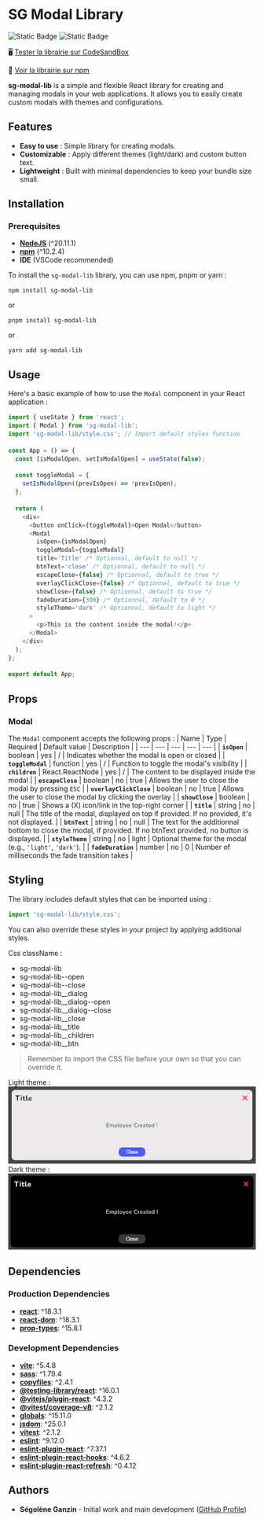 # SG Modal Library

![Static Badge](https://img.shields.io/badge/Made_with-ReactJS-blue)
![Static Badge](https://img.shields.io/badge/Publish_on-npm-red)

🖥 [Tester la librairie sur CodeSandBox](https://codesandbox.io/p/devbox/sg-modal-lib-test-kgm332)

🔎 [Voir la librairie sur npm](https://www.npmjs.com/package/sg-modal-lib)

**sg-modal-lib** is a simple and flexible React library for creating and managing modals in your web applications.
It allows you to easily create custom modals with themes and configurations.

## Features

- **Easy to use** : Simple library for creating modals.
- **Customizable** : Apply different themes (light/dark) and custom button text.
- **Lightweight** : Built with minimal dependencies to keep your bundle size small.

## Installation

### Prerequisites

- **[NodeJS](https://nodejs.org/fr/)** (^20.11.1)
- **[npm](https://www.npmjs.com/)** (^10.2.4)
- **IDE** (VSCode recommended)

To install the `sg-modal-lib` library, you can use npm, pnpm or yarn :

```
npm install sg-modal-lib
```

or

```
pnpm install sg-modal-lib
```

or

```
yarn add sg-modal-lib
```

## Usage

Here's a basic example of how to use the `Modal` component in your React application :

```javascript
import { useState } from 'react';
import { Modal } from 'sg-modal-lib';
import 'sg-modal-lib/style.css'; // Import default styles function

const App = () => {
  const [isModalOpen, setIsModalOpen] = useState(false);

  const toggleModal = {
    setIsModalOpen((prevIsOpen) => !prevIsOpen);
  };

  return (
    <div>
      <button onClick={toggleModal}>Open Modal</button>
      <Modal
        isOpen={isModalOpen}
        toggleModal={toggleModal}
        title='Title' /* Optionnal, default to null */
        btnText='close' /* Optionnal, default to null */
        escapeClose={false} /* Optionnal, default to true */
        overlayClickClose={false} /* Optionnal, default to true */
        showClose={false} /* Optionnal, default to true */
        fadeDuration={300} /* Optionnal, default to 0 */
        styleTheme='dark' /* Optionnal, default to light */
      >
        <p>This is the content inside the modal!</p>
      </Modal>
    </div>
  );
};

export default App;
```

## Props

### Modal

The `Modal` component accepts the following props :
| Name | Type | Required | Default value | Description |
| --- | --- | --- | --- | --- |
| **`isOpen`** | boolean | yes | / | Indicates whether the modal is open or closed |
| **`toggleModal`** | function | yes | / | Function to toggle the modal's visibility |
| **`children`** | React.ReactNode | yes | / | The content to be displayed inside the modal |
| **`escapeClose`** | boolean | no | true | Allows the user to close the modal by pressing `ESC` |
| **`overlayClickClose`** | boolean | no | true | Allows the user to close the modal by clicking the overlay |
| **`showClose`** | boolean | no | true | Shows a (X) icon/link in the top-right corner |
| **`title`** | string | no | null | The title of the modal, displayed on top if provided. If no provided, it's not displayed. |
| **`btnText`** | string | no | null | The text for the additionnal bottom to close the modal, if provided. If no btnText provided, no button is displayed. |
| **`styleTheme`** | string | no | light | Optional theme for the modal (e.g., `'light'`, `'dark'`). |
| **`fadeDuration`** | number | no | 0 | Number of milliseconds the fade transition takes |

## Styling

The library includes default styles that can be imported using :

```javascript
import 'sg-modal-lib/style.css';
```

You can also override these styles in your project by applying additional styles.

Css className :

- sg-modal-lib
- sg-modal-lib--open
- sg-modal-lib--close
- sg-modal-lib\_\_dialog
- sg-modal-lib\_\_dialog--open
- sg-modal-lib\_\_dialog--close
- sg-modal-lib\_\_close
- sg-modal-lib\_\_title
- sg-modal-lib\_\_children
- sg-modal-lib\_\_btn

> Remember to import the CSS file before your own so that you can override it.

Light theme : <br>
![Light theme screenshot](./src/assets/lightTheme.png) <br>
Dark theme : <br>
![Dark theme screenshot](./src/assets/darkTheme.png) <br>

## Dependencies

### Production Dependencies

- **[react](https://www.npmjs.com/package/react)**: ^18.3.1
- **[react-dom](https://www.npmjs.com/package/react-dom)**: ^18.3.1
- **[prop-types](https://www.npmjs.com/package/prop-types)**: ^15.8.1

### Development Dependencies

- **[vite](https://www.npmjs.com/package/vite)**: ^5.4.8
- **[sass](https://www.npmjs.com/package/sass)**: ^1.79.4
- **[copyfiles](https://www.npmjs.com/package/copyfiles)**: ^2.4.1
- **[@testing-library/react](https://www.npmjs.com/package/@testing-library/react)**: ^16.0.1
- **[@vitejs/plugin-react](https://www.npmjs.com/package/@vitejs/plugin-react)**: ^4.3.2
- **[@vitest/coverage-v8](https://www.npmjs.com/package/@vitest/coverage-v8)**: ^2.1.2
- **[globals](https://www.npmjs.com/package/globals)**: ^15.11.0
- **[jsdom](https://www.npmjs.com/package/jsdom)**: ^25.0.1
- **[vitest](https://www.npmjs.com/package/vitest)**: ^2.1.2
- **[eslint](https://www.npmjs.com/package/eslint)**: ^9.12.0
- **[eslint-plugin-react](https://www.npmjs.com/package/eslint-plugin-react)**: ^7.37.1
- **[eslint-plugin-react-hooks](https://www.npmjs.com/package/eslint-plugin-react-hooks)**: ^4.6.2
- **[eslint-plugin-react-refresh](https://www.npmjs.com/package/eslint-plugin-react-refresh)**: ^0.4.12

## Authors

- **Ségolène Ganzin** - Initial work and main development ([GitHub Profile](https://github.com/segoleneganzin/))
